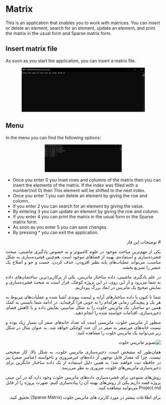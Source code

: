 # Matrix
This is an application that enables you to work with matrices. You can insert or delete an element, search for an element, update an element, and print the matrix in the usual form and Sparse matrix form.

## Insert matrix file
As soon as you start the application, you can insert a matrix file.

<p align="center">
    <img src=".\screenshot\1 csv file.PNG" width="400" higth="300" >
</p>

## Menu
In the menu you can find the following options:
<p align="center">
    <img src=".\screenshot\2 main page.PNG" width="250" higth="350" >
</p>

* Once you enter 0 you inset rows and columns of the matrix then you can insert the elements of the matrix. If the index was filled with a number(not 0) then This element will be shifted to the next index.
* Once you enter 1 you can delete an element by giving the row and column.
* If you enter 2 you can search for an element by giving the value.
* By entering 3 you can update an element by giving the row and column.
* If you enter 4 you can print the matrix in the usual form or the Sparse matrix form.
* As soon as you enter 5 you can save changes.
* By pressing * you can exit the application.

<div dir='rtl' align="justify">
# توضیحات این فاز

یکی از مهم‌ترین مباحث موجود در علوم کامپیوتر و به خصوص یادگیری ماشینی، مبحث فشرده‌سازی و استفاده‌ی بهینه از فضاهای موجود است. هم‌چنین فشرده‌سازی به شکل مناسب، می‌تواند عملیات‌های پایه نظیر افزودن، حذف کردن، جست و جو و اصلاح یک عنصر را تسریع بخشد.

در علم یادگیری ماشینی، داده ساختار ماتریس، یکی از پرکاربردترین ساختمان‌‌های داده به شما می‌رود و از این روی، در این پروژه کوچک، قرار است به مبحث فشرده‌سازی و نمایش صحیح یک ماتریس در ابعاد بزرگ بپردازیم.

شما تا کنون با داده‌ ساختار‌های آرایه و لیست پیوندی آشنا شده و عملیات‌های مربوط به هر یک و پیچیدگی زمانی هرکدام را به خوبی فرا گرفته‌اید. در ادامه شما بایستی به کمک همین دو ساختار، یک ماتریس خلوت را به شکل مناسبی نمایش داده و با کاهش فضای ذخیره‌سازی، اقدامات خواسته شده را انجام دهید.

منظور از ماتریس خلوت، ماتریسی است که تعداد خانه‌های صفر آن بسیار زیاد بوده و نسبت خانه‌های غیرصفر به صفر در آن عدد کوچکی خواهد شد. به عنوان مثال در شکل زیر می‌توانید یک ماتریس خلوت را مشاهده کنید:

 ![تصویر ماتریس خلوت](https://s21.picofile.com/file/8442225434/matrix1.PNG) 
  
 

همان‌طور که مشخص است، ذخیره‌سازی ماتریس خلوت، به شکل بالا، کار صحیحی نیست، چرا که مقدار قابل توجهی از داده‌های غیرضروری و ناخواسته (عناصر صفر) نیز در حافظه ثبت خواهند شد؛ به همین دلیل استفاده از یک داده ساختار جایگزین برای ذخیره‌سازی ماتریس‌های خلوت، ضروری به نظر می‌رسد.
  
  روش‌های متنوعی برای فشرده‌سازی داده‌های ماتریس خلوت وجود دارد که در این مینی پروژه قصد داریم یکی از روش‌های بهینه آن را پیاده‌سازی کنیم.
صورت پروژه را از فایل Project.md می‌توانید مشاهده کنید.

  برای اطلاعات بیشتر در مورد کاربرد های ماتریس خلوت (Sparse Matrix) تحقیق کنید.
  
</div>
